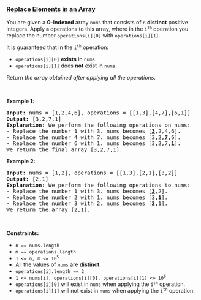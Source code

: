 ### [Replace Elements in an Array](https://leetcode.com/problems/replace-elements-in-an-array)

<p>You are given a <strong>0-indexed</strong> array <code>nums</code> that consists of <code>n</code> <strong>distinct</strong> positive integers. Apply <code>m</code> operations to this array, where in the <code>i<sup>th</sup></code> operation you replace the number <code>operations[i][0]</code> with <code>operations[i][1]</code>.</p>

<p>It is guaranteed that in the <code>i<sup>th</sup></code> operation:</p>

<ul>
	<li><code>operations[i][0]</code> <strong>exists</strong> in <code>nums</code>.</li>
	<li><code>operations[i][1]</code> does <strong>not</strong> exist in <code>nums</code>.</li>
</ul>

<p>Return <em>the array obtained after applying all the operations</em>.</p>

<p>&nbsp;</p>
<p><strong class="example">Example 1:</strong></p>

<pre>
<strong>Input:</strong> nums = [1,2,4,6], operations = [[1,3],[4,7],[6,1]]
<strong>Output:</strong> [3,2,7,1]
<strong>Explanation:</strong> We perform the following operations on nums:
- Replace the number 1 with 3. nums becomes [<u><strong>3</strong></u>,2,4,6].
- Replace the number 4 with 7. nums becomes [3,2,<u><strong>7</strong></u>,6].
- Replace the number 6 with 1. nums becomes [3,2,7,<u><strong>1</strong></u>].
We return the final array [3,2,7,1].
</pre>

<p><strong class="example">Example 2:</strong></p>

<pre>
<strong>Input:</strong> nums = [1,2], operations = [[1,3],[2,1],[3,2]]
<strong>Output:</strong> [2,1]
<strong>Explanation:</strong> We perform the following operations to nums:
- Replace the number 1 with 3. nums becomes [<u><strong>3</strong></u>,2].
- Replace the number 2 with 1. nums becomes [3,<u><strong>1</strong></u>].
- Replace the number 3 with 2. nums becomes [<u><strong>2</strong></u>,1].
We return the array [2,1].
</pre>

<p>&nbsp;</p>
<p><strong>Constraints:</strong></p>

<ul>
	<li><code>n == nums.length</code></li>
	<li><code>m == operations.length</code></li>
	<li><code>1 &lt;= n, m &lt;= 10<sup>5</sup></code></li>
	<li>All the values of <code>nums</code> are <strong>distinct</strong>.</li>
	<li><code>operations[i].length == 2</code></li>
	<li><code>1 &lt;= nums[i], operations[i][0], operations[i][1] &lt;= 10<sup>6</sup></code></li>
	<li><code>operations[i][0]</code> will exist in <code>nums</code> when applying the <code>i<sup>th</sup></code> operation.</li>
	<li><code>operations[i][1]</code> will not exist in <code>nums</code> when applying the <code>i<sup>th</sup></code> operation.</li>
</ul>
